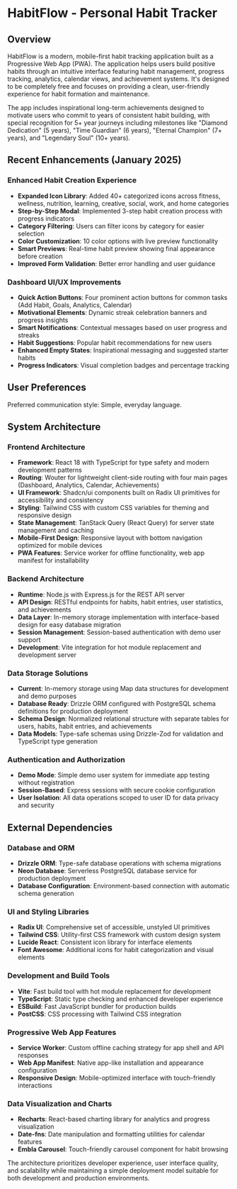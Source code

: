 # HabitFlow - Personal Habit Tracker

## Overview

HabitFlow is a modern, mobile-first habit tracking application built as a Progressive Web App (PWA). The application helps users build positive habits through an intuitive interface featuring habit management, progress tracking, analytics, calendar views, and achievement systems. It's designed to be completely free and focuses on providing a clean, user-friendly experience for habit formation and maintenance.

The app includes inspirational long-term achievements designed to motivate users who commit to years of consistent habit building, with special recognition for 5+ year journeys including milestones like "Diamond Dedication" (5 years), "Time Guardian" (6 years), "Eternal Champion" (7+ years), and "Legendary Soul" (10+ years).

## Recent Enhancements (January 2025)

### Enhanced Habit Creation Experience
- **Expanded Icon Library**: Added 40+ categorized icons across fitness, wellness, nutrition, learning, creative, social, work, and home categories
- **Step-by-Step Modal**: Implemented 3-step habit creation process with progress indicators
- **Category Filtering**: Users can filter icons by category for easier selection
- **Color Customization**: 10 color options with live preview functionality
- **Smart Previews**: Real-time habit preview showing final appearance before creation
- **Improved Form Validation**: Better error handling and user guidance

### Dashboard UI/UX Improvements
- **Quick Action Buttons**: Four prominent action buttons for common tasks (Add Habit, Goals, Analytics, Calendar)
- **Motivational Elements**: Dynamic streak celebration banners and progress insights
- **Smart Notifications**: Contextual messages based on user progress and streaks
- **Habit Suggestions**: Popular habit recommendations for new users
- **Enhanced Empty States**: Inspirational messaging and suggested starter habits
- **Progress Indicators**: Visual completion badges and percentage tracking

## User Preferences

Preferred communication style: Simple, everyday language.

## System Architecture

### Frontend Architecture
- **Framework**: React 18 with TypeScript for type safety and modern development patterns
- **Routing**: Wouter for lightweight client-side routing with four main pages (Dashboard, Analytics, Calendar, Achievements)
- **UI Framework**: Shadcn/ui components built on Radix UI primitives for accessibility and consistency
- **Styling**: Tailwind CSS with custom CSS variables for theming and responsive design
- **State Management**: TanStack Query (React Query) for server state management and caching
- **Mobile-First Design**: Responsive layout with bottom navigation optimized for mobile devices
- **PWA Features**: Service worker for offline functionality, web app manifest for installability

### Backend Architecture
- **Runtime**: Node.js with Express.js for the REST API server
- **API Design**: RESTful endpoints for habits, habit entries, user statistics, and achievements
- **Data Layer**: In-memory storage implementation with interface-based design for easy database migration
- **Session Management**: Session-based authentication with demo user support
- **Development**: Vite integration for hot module replacement and development server

### Data Storage Solutions
- **Current**: In-memory storage using Map data structures for development and demo purposes
- **Database Ready**: Drizzle ORM configured with PostgreSQL schema definitions for production deployment
- **Schema Design**: Normalized relational structure with separate tables for users, habits, habit entries, and achievements
- **Data Models**: Type-safe schemas using Drizzle-Zod for validation and TypeScript type generation

### Authentication and Authorization
- **Demo Mode**: Simple demo user system for immediate app testing without registration
- **Session-Based**: Express sessions with secure cookie configuration
- **User Isolation**: All data operations scoped to user ID for data privacy and security

## External Dependencies

### Database and ORM
- **Drizzle ORM**: Type-safe database operations with schema migrations
- **Neon Database**: Serverless PostgreSQL database service for production deployment
- **Database Configuration**: Environment-based connection with automatic schema generation

### UI and Styling Libraries
- **Radix UI**: Comprehensive set of accessible, unstyled UI primitives
- **Tailwind CSS**: Utility-first CSS framework with custom design system
- **Lucide React**: Consistent icon library for interface elements
- **Font Awesome**: Additional icons for habit categorization and visual elements

### Development and Build Tools
- **Vite**: Fast build tool with hot module replacement for development
- **TypeScript**: Static type checking and enhanced developer experience
- **ESBuild**: Fast JavaScript bundler for production builds
- **PostCSS**: CSS processing with Tailwind CSS integration

### Progressive Web App Features
- **Service Worker**: Custom offline caching strategy for app shell and API responses
- **Web App Manifest**: Native app-like installation and appearance configuration
- **Responsive Design**: Mobile-optimized interface with touch-friendly interactions

### Data Visualization and Charts
- **Recharts**: React-based charting library for analytics and progress visualization
- **Date-fns**: Date manipulation and formatting utilities for calendar features
- **Embla Carousel**: Touch-friendly carousel component for habit browsing

The architecture prioritizes developer experience, user interface quality, and scalability while maintaining a simple deployment model suitable for both development and production environments.